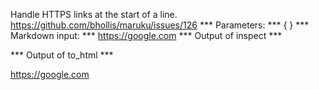 Handle HTTPS links at the start of a line. https://github.com/bhollis/maruku/issues/126
*** Parameters: ***
{ }
*** Markdown input: ***
<https://google.com>
*** Output of inspect ***

*** Output of to_html ***
<p><a href="https://google.com">https://google.com</a></p>

